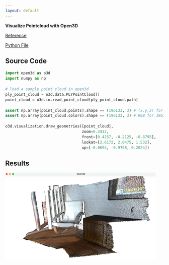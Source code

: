 ```yaml
---
layout: default
---
```


**Visualize Pointcloud with Open3D**

[Reference](http://www.open3d.org/docs/release/tutorial/geometry/pointcloud.html)

[Python File](.data/pointcloud/pointcloud_open3d.py)

## Source Code

```python
import open3d as o3d
import numpy as np

# load a sample point cloud in open3d
ply_point_cloud = o3d.data.PLYPointCloud() 
point_cloud = o3d.io.read_point_cloud(ply_point_cloud.path)

assert np.array(point_cloud.points).shape == (196133, 3) # (x,y,z) for 196133 points 
assert np.array(point_cloud.colors).shape == (196133, 3) # RGB for 196133 points 

o3d.visualization.draw_geometries([point_cloud],
                                  zoom=0.3412,
                                  front=[0.4257, -0.2125, -0.8795],
                                  lookat=[2.6172, 2.0475, 1.532],
                                  up=[-0.0694, -0.9768, 0.2024])
```

## Results
<img src="./data/pointcloud/visualize.png" width="478" height="280" />

